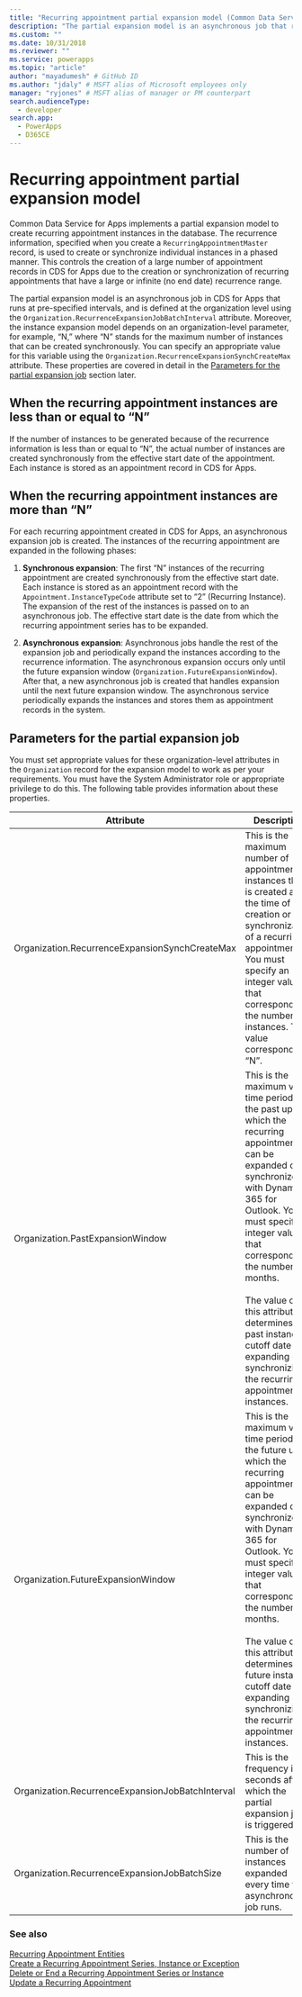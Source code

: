```yaml
---
title: "Recurring appointment partial expansion model (Common Data Service for Apps) | Microsoft Docs" # Intent and product brand in a unique string of 43-59 chars including spaces
description: "The partial expansion model is an asynchronous job that runs at pre-specified intervals, defined at the organization level, and used to create recurring appointment instances." # 115-145 characters including spaces. This abstract displays in the search result.
ms.custom: ""
ms.date: 10/31/2018
ms.reviewer: ""
ms.service: powerapps
ms.topic: "article"
author: "mayadumesh" # GitHub ID
ms.author: "jdaly" # MSFT alias of Microsoft employees only
manager: "ryjones" # MSFT alias of manager or PM counterpart
search.audienceType: 
  - developer
search.app: 
  - PowerApps
  - D365CE
---
```

# Recurring appointment partial expansion model

Common Data Service for Apps implements a partial expansion model to create recurring appointment instances in the database. The recurrence information, specified when you create a `RecurringAppointmentMaster` record, is used to create or synchronize individual instances in a phased manner. This controls the creation of a large number of appointment records in CDS for Apps due to the creation or synchronization of recurring appointments that have a large or infinite (no end date) recurrence range.  

 The partial expansion model is an asynchronous job in CDS for Apps that runs at pre-specified intervals, and is defined at the organization level using the `Organization.RecurrenceExpansionJobBatchInterval` attribute. Moreover, the instance expansion model depends on an organization-level parameter, for example, “N,” where “N” stands for the maximum number of instances that can be created synchronously. You can specify an appropriate value for this variable using the `Organization.RecurrenceExpansionSynchCreateMax` attribute. These properties are covered in detail in the [Parameters for the partial expansion job](#Parameter) section later.  

<a name="Scenario1"></a>   
## When the recurring appointment instances are less than or equal to “N”  
 If the number of instances to be generated because of the recurrence information is less than or equal to “N”, the actual number of instances are created synchronously from the effective start date of the appointment. Each instance is stored as an appointment record in CDS for Apps.  

<a name="Scenario2"></a>   

## When the recurring appointment instances are more than “N”  
 For each recurring appointment created in CDS for Apps, an asynchronous expansion job is created. The instances of the recurring appointment are expanded in the following phases:  

1. **Synchronous expansion**: The first “N” instances of the recurring appointment are created synchronously from the effective start date. Each instance is stored as an appointment record with the `Appointment.InstanceTypeCode` attribute set to “2” (Recurring Instance). The expansion of the rest of the instances is passed on to an asynchronous job. The effective start date is the date from which the recurring appointment series has to be expanded.  

2. **Asynchronous expansion**: Asynchronous jobs handle the rest of the expansion job and periodically expand the instances according to the recurrence information. The asynchronous expansion occurs only until the future expansion window (`Organization.FutureExpansionWindow`). After that, a new asynchronous job is created that handles expansion until the next future expansion window. The asynchronous service periodically expands the instances and stores them as appointment records in the system.  

<a name="Parameter"></a>   
## Parameters for the partial expansion job  
 You must set appropriate values for these organization-level attributes in the `Organization` record for the expansion model to work as per your requirements. You must have the System Administrator role or appropriate privilege to do this. The following table provides information about these properties.  


|                    Attribute                     |                                                                                                                                                                                                                    Description                                                                                                                                                                                                                    |
|--------------------------------------------------|---------------------------------------------------------------------------------------------------------------------------------------------------------------------------------------------------------------------------------------------------------------------------------------------------------------------------------------------------------------------------------------------------------------------------------------------------|
|  Organization.RecurrenceExpansionSynchCreateMax  |                                                                                             This is the maximum number of appointment instances that is created at the time of creation or synchronization of a recurring appointment. You must specify an integer value that corresponds to the number of instances. This value corresponds to “N”.                                                                                              |
|         Organization.PastExpansionWindow         |    This is the maximum valid time period in the past up to which the recurring appointments can be expanded or synchronized with Dynamics 365 for Outlook. You must specify an integer value that corresponds to the number of months.<br /><br /> The value of this attribute determines the past instance cutoff date for expanding or synchronizing the recurring appointment instances.    |
|        Organization.FutureExpansionWindow        | This is the maximum valid time period in the future up to which the recurring appointments can be expanded or synchronized with Dynamics 365 for Outlook. You must specify an integer value that corresponds to the number of months.<br /><br /> The value of this attribute determines the future instance cutoff date for expanding or synchronizing the recurring appointment instances. |
| Organization.RecurrenceExpansionJobBatchInterval |                                                                                                                                                                               This is the frequency in seconds after which the partial expansion job is triggered.                                                                                                                                                                                |
|   Organization.RecurrenceExpansionJobBatchSize   |                                                                                                                                                                                  This is the number of instances expanded every time the asynchronous job runs.                                                                                                                                                                                   |

### See also  
 [Recurring Appointment Entities](/dynamics365/customer-engagement/developer/recurring-appointment-entities)   
 [Create a Recurring Appointment Series, Instance or Exception](create-recurring-appointment-series-instance-exception.md)   
 [Delete or End a Recurring Appointment Series or Instance](/dynamics365/customer-engagement/developer/delete-or-end-a-recurring-appointment-series-or-instance)   
 [Update a Recurring Appointment](update-recurring-appointment.md)
